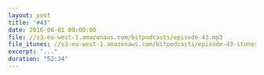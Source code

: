 ```yaml
---
layout: post
title: "#43"
date: 2016-08-01 00:00:00
file: //s3-eu-west-1.amazonaws.com/bitpodcasts/episode-43.mp3
file_itunes: //s3-eu-west-1.amazonaws.com/bitpodcasts/episode-43-itunes.m4a
excerpt: "..."
duration: "52:34"
---
```


